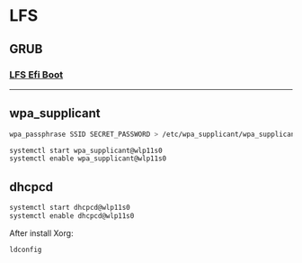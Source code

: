 # LFS

## GRUB

### [LFS Efi Boot](http://www.linuxfromscratch.org/hints/downloads/files/lfs-uefi.txt)

---

## wpa_supplicant

```bash
wpa_passphrase SSID SECRET_PASSWORD > /etc/wpa_supplicant/wpa_supplicant-wlp11s0.conf

systemctl start wpa_supplicant@wlp11s0
systemctl enable wpa_supplicant@wlp11s0

```

## dhcpcd

```bash
systemctl start dhcpcd@wlp11s0
systemctl enable dhcpcd@wlp11s0
```

After install Xorg:

```bash
ldconfig
```
